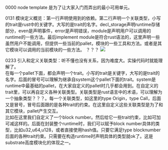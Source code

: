 0000 node template 是为了让大家入门而弄出的最小可用单元。

0131 模块定义概览：第一行声明使用到的依赖。第二行声明一个关联类型，小写的trait是rust中的关键字。大写的是trait的名字。decl_storage声明runtime存储部分，even是声明事件，error是声明错误，module是声明用户可以调用的runtime的一些方法。最后implement module是符合rust语法的，这里声明一些虽然用户不能调用，但提供一些当前的pallet，模块的一些工具和方法。或者是其它模块可以调用的当前模块的一些方法。 ？？？
![](https://github.com/playdog-io/ph/blob/main/QQ%E6%88%AA%E5%9B%BE20210628171840.png)

0233 引入和定义关联类型：听不懂也没有关系，因为难度大。实操代码时就能理解了。  
在每一个pallet下面，都会声明一个trait。小写的trait是关键字，大写的是trait的名字。后面的冒号可以理解为继承自system这个pallet下面的trait。system是runtime中最基础的pallet，在大家自定义的pallet时几乎都会用到。在自定义的trait里，可以再自定义各种关联类型。关联类型是rust语言中的术语，可以理解为一个抽象类型？？？。每一个关联类型，如这里的type Origin，type Call，后面又是冒号，冒号后面跟的是各种trait的约束。在这里自定义这些关联类型是为了和其它模块，pallet产生交互。  
比如在这里我们自定义了一个block number。然后给它一些trait约束，比如可加可减这样的。后面在封装整个runtime时，我们可以赋予block number具体的类型，比如u32,u64,u128，或者直接使用hash值。只要它满足type blocknumber后面的各种trait约束。只需要在构造runtime时声明具体的类型就ok了。这是substrate高度模块化的体现之一。